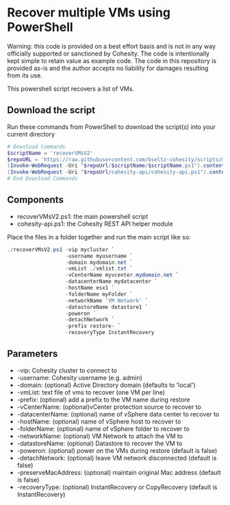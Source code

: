 # Recover multiple VMs using PowerShell

Warning: this code is provided on a best effort basis and is not in any way officially supported or sanctioned by Cohesity. The code is intentionally kept simple to retain value as example code. The code in this repository is provided as-is and the author accepts no liability for damages resulting from its use.

This powershell script recovers a list of VMs.

## Download the script

Run these commands from PowerShell to download the script(s) into your current directory

```powershell
# Download Commands
$scriptName = 'recoverVMsV2'
$repoURL = 'https://raw.githubusercontent.com/bseltz-cohesity/scripts/master/powershell'
(Invoke-WebRequest -Uri "$repoUrl/$scriptName/$scriptName.ps1").content | Out-File "$scriptName.ps1"; (Get-Content "$scriptName.ps1") | Set-Content "$scriptName.ps1"
(Invoke-WebRequest -Uri "$repoUrl/cohesity-api/cohesity-api.ps1").content | Out-File cohesity-api.ps1; (Get-Content cohesity-api.ps1) | Set-Content cohesity-api.ps1
# End Download Commands
```

## Components

* recoverVMsV2.ps1: the main powershell script
* cohesity-api.ps1: the Cohesity REST API helper module

Place the files in a folder together and run the main script like so:

```powershell
./recoverVMsV2.ps1 -vip mycluster `
                   -username myusername `
                   -domain mydomain.net `
                   -vmList ./vmlist.txt `
                   -vCenterName myvcenter.mydomain.net `
                   -datacenterName mydatacenter `
                   -hostName esx1 `
                   -folderName myFolder `
                   -networkName 'VM Network' `
                   -datastoreName datastore1 `
                   -poweron `
                   -detachNetwork `
                   -prefix restore- `
                   -recoveryType InstantRecovery
```

## Parameters

* -vip: Cohesity cluster to connect to
* -username: Cohesity username (e.g. admin)
* -domain: (optional) Active Directory domain (defaults to 'local')
* -vmList: text file of vms to recover (one VM per line)
* -prefix: (optional) add a prefix to the VM name during restore
* -vCenterName: (optional)vCenter protection source to recover to
* -datacenterName: (optional) name of vSphere data center to recover to
* -hostName: (optional) name of vSphere host to recover to
* -folderName: (optional) name of vSphere folder to recover to
* -networkName: (optional) VM Network to attach the VM to
* -datastoreName: (optional) Datastore to recover the VM to
* -poweron: (optional) power on the VMs during restore (default is false)
* -detachNetwork: (optional) leave VM network disconnected (default is false)
* -preserveMacAddress: (optional) maintain original Mac address (default is false)
* -recoveryType: (optional) InstantRecovery or CopyRecovery (default is InstantRecovery)
